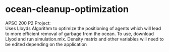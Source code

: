 # ocean-cleanup-optimization
APSC 200 P2 Project:  
Uses Lloyds Algorithm to optimize the positioning of agents which will lead to more efficient removal of garbage from the ocean. 
To use, download Llyod and run simulation.mlx. Density matrix and other variables will need to be edited depending on the application
